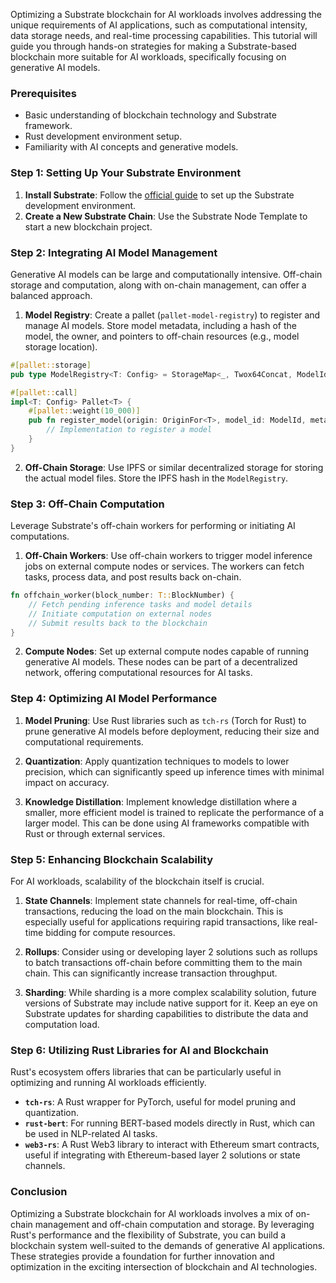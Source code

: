 Optimizing a Substrate blockchain for AI workloads involves addressing the unique requirements of AI applications, such as computational intensity, data storage needs, and real-time processing capabilities. This tutorial will guide you through hands-on strategies for making a Substrate-based blockchain more suitable for AI workloads, specifically focusing on generative AI models.

### Prerequisites

- Basic understanding of blockchain technology and Substrate framework.
- Rust development environment setup.
- Familiarity with AI concepts and generative models.

### Step 1: Setting Up Your Substrate Environment

1. **Install Substrate**: Follow the [official guide](https://substrate.dev/docs/en/knowledgebase/getting-started/) to set up the Substrate development environment.
2. **Create a New Substrate Chain**: Use the Substrate Node Template to start a new blockchain project.

### Step 2: Integrating AI Model Management

Generative AI models can be large and computationally intensive. Off-chain storage and computation, along with on-chain management, can offer a balanced approach.

1. **Model Registry**: Create a pallet (`pallet-model-registry`) to register and manage AI models. Store model metadata, including a hash of the model, the owner, and pointers to off-chain resources (e.g., model storage location).

```rust
#[pallet::storage]
pub type ModelRegistry<T: Config> = StorageMap<_, Twox64Concat, ModelId, ModelMetadata>;

#[pallet::call]
impl<T: Config> Pallet<T> {
    #[pallet::weight(10_000)]
    pub fn register_model(origin: OriginFor<T>, model_id: ModelId, metadata: ModelMetadata) -> DispatchResult {
        // Implementation to register a model
    }
}
```

2. **Off-Chain Storage**: Use IPFS or similar decentralized storage for storing the actual model files. Store the IPFS hash in the `ModelRegistry`.

### Step 3: Off-Chain Computation

Leverage Substrate's off-chain workers for performing or initiating AI computations.

1. **Off-Chain Workers**: Use off-chain workers to trigger model inference jobs on external compute nodes or services. The workers can fetch tasks, process data, and post results back on-chain.

```rust
fn offchain_worker(block_number: T::BlockNumber) {
    // Fetch pending inference tasks and model details
    // Initiate computation on external nodes
    // Submit results back to the blockchain
}
```

2. **Compute Nodes**: Set up external compute nodes capable of running generative AI models. These nodes can be part of a decentralized network, offering computational resources for AI tasks.

### Step 4: Optimizing AI Model Performance

1. **Model Pruning**: Use Rust libraries such as `tch-rs` (Torch for Rust) to prune generative AI models before deployment, reducing their size and computational requirements.

2. **Quantization**: Apply quantization techniques to models to lower precision, which can significantly speed up inference times with minimal impact on accuracy.

3. **Knowledge Distillation**: Implement knowledge distillation where a smaller, more efficient model is trained to replicate the performance of a larger model. This can be done using AI frameworks compatible with Rust or through external services.

### Step 5: Enhancing Blockchain Scalability

For AI workloads, scalability of the blockchain itself is crucial.

1. **State Channels**: Implement state channels for real-time, off-chain transactions, reducing the load on the main blockchain. This is especially useful for applications requiring rapid transactions, like real-time bidding for compute resources.

2. **Rollups**: Consider using or developing layer 2 solutions such as rollups to batch transactions off-chain before committing them to the main chain. This can significantly increase transaction throughput.

3. **Sharding**: While sharding is a more complex scalability solution, future versions of Substrate may include native support for it. Keep an eye on Substrate updates for sharding capabilities to distribute the data and computation load.

### Step 6: Utilizing Rust Libraries for AI and Blockchain

Rust's ecosystem offers libraries that can be particularly useful in optimizing and running AI workloads efficiently.

- **`tch-rs`**: A Rust wrapper for PyTorch, useful for model pruning and quantization.
- **`rust-bert`**: For running BERT-based models directly in Rust, which can be used in NLP-related AI tasks.
- **`web3-rs`**: A Rust Web3 library to interact with Ethereum smart contracts, useful if integrating with Ethereum-based layer 2 solutions or state channels.

### Conclusion

Optimizing a Substrate blockchain for AI workloads involves a mix of on-chain management and off-chain computation and storage. By leveraging Rust's performance and the flexibility of Substrate, you can build a blockchain system well-suited to the demands of generative AI applications. These strategies provide a foundation for further innovation and optimization in the exciting intersection of blockchain and AI technologies.